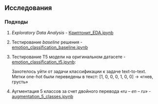 ## Исследования
### Подходы
1. *Exploratory Data Analysis* - [Криптонит_EDA.ipynb](https://github.com/itallix/fluffy-carnival/blob/main/notebooks/%D0%9A%D1%80%D0%B8%D0%BF%D1%82%D0%BE%D0%BD%D0%B8%D1%82_EDA.ipynb)

2. Тестирование *baseline* решения - [emotion_classification_baseline.ipynb](https://github.com/itallix/fluffy-carnival/blob/main/notebooks/emotion_classification_baseline.ipynb)

3. Тестирование T5 модели на оригинальном датасете - [emotion_classification_t5.ipynb](https://github.com/itallix/fluffy-carnival/blob/main/notebooks/emotion_classification_t5.ipynb):

    Захотелось уйти от задачи классификации к задаче text-to-text. Метки one-hot были переведены в текст: [1, 0, 0, 0, 1, 0, 0] -> «гнев, грусть»


2. Аугментация 5 классов за счет двойного перевода *«ru – en – ru»* - [augmentation_5_classes.ipynb](https://github.com/itallix/fluffy-carnival/blob/main/notebooks/augmentation_5_classes.ipynb)
